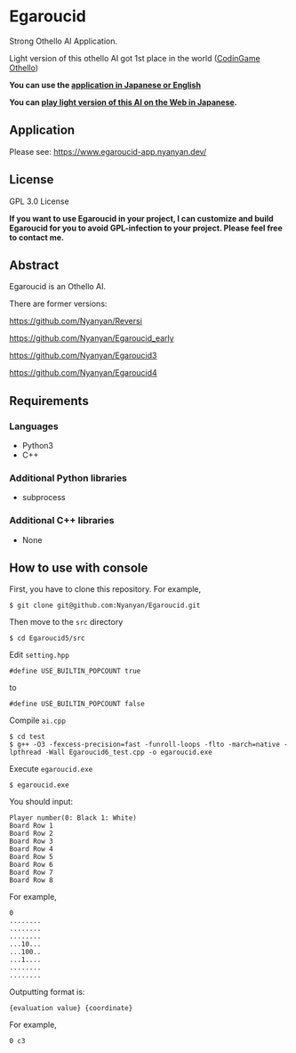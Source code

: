 # Egaroucid
Strong Othello AI Application.

Light version of this othello AI got 1st place in the world ([CodinGame Othello](https://www.codingame.com/multiplayer/bot-programming/othello-1/leaderboard))

**You can use the [application in Japanese or English](https://www.egaroucid-app.nyanyan.dev/)**

**You can [play light version of this AI on the Web in Japanese](https://www.egaroucid.nyanyan.dev/).**



## Application

Please see: https://www.egaroucid-app.nyanyan.dev/



## License

GPL 3.0 License

**If you want to use Egaroucid in your project, I can customize and build Egaroucid for you to avoid GPL-infection to your project. Please feel free to contact me.**



## Abstract

Egaroucid is an Othello AI.

There are former versions:

https://github.com/Nyanyan/Reversi

https://github.com/Nyanyan/Egaroucid_early

https://github.com/Nyanyan/Egaroucid3

https://github.com/Nyanyan/Egaroucid4



## Requirements

### Languages

* Python3
* C++

### Additional Python libraries

* subprocess

### Additional C++ libraries

* None



## How to use with console

First, you have to clone this repository. For example,

```
$ git clone git@github.com:Nyanyan/Egaroucid.git
```

Then move to the ```src``` directory

```
$ cd Egaroucid5/src
```

Edit ```setting.hpp```

```
#define USE_BUILTIN_POPCOUNT true
```

to

```
#define USE_BUILTIN_POPCOUNT false
```

Compile ```ai.cpp```

```
$ cd test
$ g++ -O3 -fexcess-precision=fast -funroll-loops -flto -march=native -lpthread -Wall Egaroucid6_test.cpp -o egaroucid.exe
```

Execute ```egaroucid.exe```

```
$ egaroucid.exe
```

You should input:

```
Player number(0: Black 1: White)
Board Row 1
Board Row 2
Board Row 3
Board Row 4
Board Row 5
Board Row 6
Board Row 7
Board Row 8
```

For example,

```
0
........
........
........
...10...
...100..
...1....
........
........
```

Outputting format is:

```
{evaluation value} {coordinate}
```

For example,

```
0 c3
```

